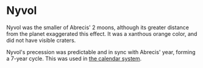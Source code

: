 # Nyvol

<meta property="og:description" content="Nyvol was the smaller of Abrecis' 2 moons, although its greater distance from the planet exaggerated this effect.">

Nyvol was the smaller of Abrecis' 2 moons, although its greater distance from the planet exaggerated this effect. It was a xanthous orange color, and did not have visible craters.

Nyvol's precession was predictable and in sync with Abrecis' year, forming a 7-year cycle. This was used in [the calendar system](../../calendar.md#lunar-cycles).